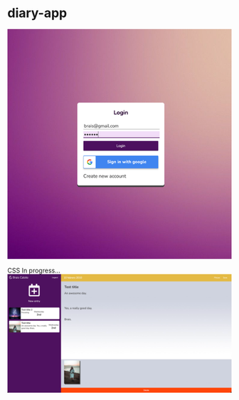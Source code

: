 # diary-app

![github-small](https://github.com/braiscaloto/diary-app/blob/master/diary-app/src/images/ejemplo1.png?raw=true)

CSS In progress...
![github-small](https://github.com/braiscaloto/diary-app/blob/master/diary-app/src/images/ejemplo2.png?raw=true)



